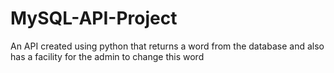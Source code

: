 # MySQL-API-Project
An API created using python that returns a word from the database and also has a facility for the admin to change this word

